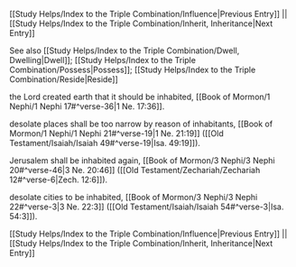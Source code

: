 [[Study Helps/Index to the Triple Combination/Influence|Previous Entry]]  ||  [[Study Helps/Index to the Triple Combination/Inherit, Inheritance|Next Entry]]

 See also [[Study Helps/Index to the Triple Combination/Dwell, Dwelling|Dwell]]; [[Study Helps/Index to the Triple Combination/Possess|Possess]]; [[Study Helps/Index to the Triple Combination/Reside|Reside]]

 the Lord created earth that it should be inhabited, [[Book of Mormon/1 Nephi/1 Nephi 17#^verse-36|1 Ne. 17:36]].

 desolate places shall be too narrow by reason of inhabitants, [[Book of Mormon/1 Nephi/1 Nephi 21#^verse-19|1 Ne. 21:19]] ([[Old Testament/Isaiah/Isaiah 49#^verse-19|Isa. 49:19]]).

 Jerusalem shall be inhabited again, [[Book of Mormon/3 Nephi/3 Nephi 20#^verse-46|3 Ne. 20:46]] ([[Old Testament/Zechariah/Zechariah 12#^verse-6|Zech. 12:6]]).

 desolate cities to be inhabited, [[Book of Mormon/3 Nephi/3 Nephi 22#^verse-3|3 Ne. 22:3]] ([[Old Testament/Isaiah/Isaiah 54#^verse-3|Isa. 54:3]]).

[[Study Helps/Index to the Triple Combination/Influence|Previous Entry]]  ||  [[Study Helps/Index to the Triple Combination/Inherit, Inheritance|Next Entry]]